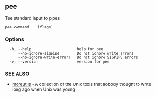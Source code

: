 ## pee

Tee standard input to pipes

```
pee command... [flags]
```

### Options

```
  -h, --help                     help for pee
      --no-ignore-sigpipe        Do not ignore write errors
      --no-ignore-write-errors   Do not ignore SIGPIPE errors
  -v, --version                  version for pee
```

### SEE ALSO

* [moreutils](moreutils.md)	 - A collection of the Unix tools that nobody thought to write long ago when Unix was young

